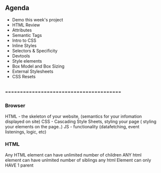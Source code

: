 ## Agenda

 - Demo this week's project
 - HTML Review
 - Attributes
 - Semantic Tags
 - Intro to CSS
 - Inline Styles
 - Selectors & Specificity
 - Devtools
 - Style elements
 - Box Model and Box Sizing
 - External Stylesheets
 - CSS Resets

## --------------------------------------- ##

### Browser

HTML - the skeleton of your website, (semantics for your infomation displayed on site)
CSS  - Cascading Style Sheets, styling your page ( styling your elements on the page..)
JS   - functionality (datafetching, event listenings, logic, etc)



### HTML

Any HTML element can have unlimited number of children
ANY html element can have unlmited number of siblings
any html Element can only HAVE 1 parent



